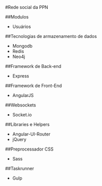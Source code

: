 #Rede social da PPN

##Modulos
- Usuários

##Tecnologias de armazenamento de dados
- Mongodb
- Redis
- Neo4j

##Framework de Back-end
- Express

##Framework de Front-End
- AngularJS

##Websockets
- Socket.io

##Libraries e Helpers
- Angular-UI-Router
- jQuery

##Preprocessador CSS
- Sass

##Taskrunner
- Gulp
